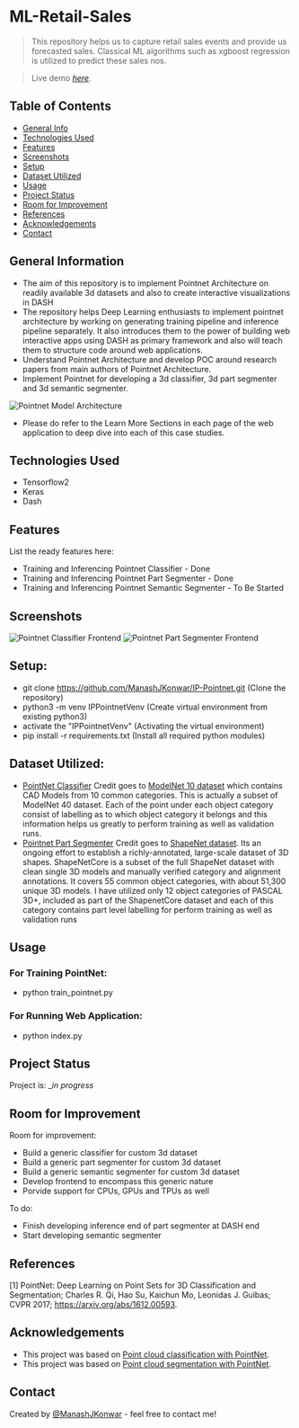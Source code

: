 # ML-Retail-Sales
> This repository helps us to capture retail sales events and provide us forecasted sales. Classical ML algorithms such as xgboost regression is utilized to predict these sales nos.

> Live demo [_here_](https://www.example.com). <!-- If you have the project hosted somewhere, include the link here. -->

## Table of Contents
* [General Info](#general-information)
* [Technologies Used](#technologies-used)
* [Features](#features)
* [Screenshots](#screenshots)
* [Setup](#setup)
* [Dataset Utilized](#dataset-utilized)
* [Usage](#usage)
* [Project Status](#project-status)
* [Room for Improvement](#room-for-improvement)
* [References](#references)
* [Acknowledgements](#acknowledgements)
* [Contact](#contact)
<!-- * [License](#license) -->

## General Information
- The aim of this repository is to implement Pointnet Architecture on readily available 3d datasets and also to create interactive visualizations in DASH
- The repository helps Deep Learning enthusiasts to implement pointnet architecture by working on generating training pipeline and inference pipeline separately. It also introduces them to the power of building web interactive apps using DASH as primary framework and also will teach them to structure code around web applications.
- Understand Pointnet Architecture and develop POC around research papers from main authors of Pointnet Architecture.
- Implement Pointnet for developing a 3d classifier, 3d part segmenter and 3d semantic segmenter.
<!-- You don't have to answer all the questions - just the ones relevant to your project. -->
![Pointnet Model Architecture](./repo_assets/PointNet_Architecture.jpg)

- Please do refer to the Learn More Sections in each page of the web application to deep dive into each of this case studies.

## Technologies Used
- Tensorflow2
- Keras
- Dash 

## Features
List the ready features here:
- Training and Inferencing Pointnet Classifier - Done
- Training and Inferencing Pointnet Part Segmenter - Done
- Training and Inferencing Pointnet Semantic Segmenter - To Be Started

## Screenshots
![Pointnet Classifier Frontend](./repo_assets/Pointnet_Classifier_Frontend.jpeg)
![Pointnet Part Segmenter Frontend](./repo_assets/Pointnet_Part_Segmenter_Frontend.jpeg)

## Setup:
- git clone https://github.com/ManashJKonwar/IP-Pointnet.git (Clone the repository)
- python3 -m venv IPPointnetVenv (Create virtual environment from existing python3)
- activate the "IPPointnetVenv" (Activating the virtual environment)
- pip install -r requirements.txt (Install all required python modules)

## Dataset Utilized:
- [PointNet Classifier](http://3dvision.princeton.edu/projects/2014/3DShapeNets/)
Credit goes to [ModelNet 10 dataset](http://modelnet.cs.princeton.edu/) which contains CAD Models from 10 common categories. This is actually a subset of ModelNet 40 dataset.
Each of the point under each object category consist of labelling as to which object category it belongs and this information helps us greatly to perform training as well as validation 
runs.
- [Pointnet Part Segmenter](http://3dvision.princeton.edu/projects/2014/3DShapeNets/)
Credit goes to [ShapeNet dataset](https://shapenet.org/). Its an ongoing effort to establish a richly-annotated, large-scale dataset of 3D shapes. ShapeNetCore is a subset of the 
full ShapeNet dataset with clean single 3D models and manually verified category and alignment annotations. It covers 55 common object categories, with about 51,300 unique 3D models.
I have utilized only 12 object categories of PASCAL 3D+, included as part of the ShapenetCore dataset and each of this category contains part level labelling for perform training as 
well as validation runs


## Usage
### For Training PointNet:
- python train_pointnet.py
### For Running Web Application:
- python index.py

## Project Status
Project is: __in progress_ 
<!-- / _complete_ / _no longer being worked on_. If you are no longer working on it, provide reasons why._ -->

## Room for Improvement
Room for improvement:
- Build a generic classifier for custom 3d dataset
- Build a generic part segmenter for custom 3d dataset
- Build a generic semantic segmenter for custom 3d dataset
- Develop frontend to encompass this generic nature
- Porvide support for CPUs, GPUs and TPUs as well

To do:
- Finish developing inference end of part segmenter at DASH end
- Start developing semantic segmenter

## References
[1] PointNet: Deep Learning on Point Sets for 3D Classification and Segmentation; Charles R. Qi, Hao Su, Kaichun Mo, Leonidas J. Guibas;
CVPR 2017; https://arxiv.org/abs/1612.00593.

## Acknowledgements
- This project was based on [Point cloud classification with PointNet](https://keras.io/examples/vision/pointnet/).
- This project was based on [Point cloud segmentation with PointNet](https://keras.io/examples/vision/pointnet_segmentation/).

## Contact
Created by [@ManashJKonwar](https://github.com/ManashJKonwar) - feel free to contact me!

<!-- Optional -->
<!-- ## License -->
<!-- This project is open source and available under the [... License](). -->

<!-- You don't have to include all sections - just the one's relevant to your project -->
